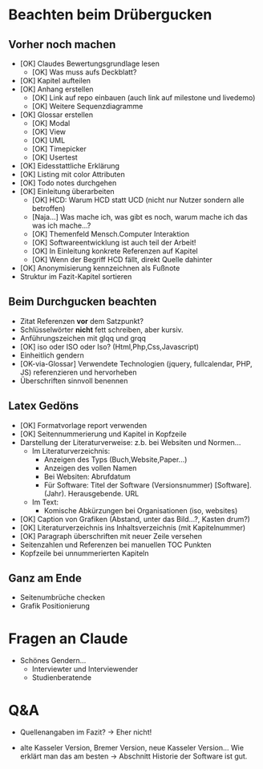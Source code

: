 # Beachten beim Drübergucken

## Vorher noch machen
- [OK] Claudes Bewertungsgrundlage lesen
    - [OK] Was muss aufs Deckblatt?
- [OK] Kapitel aufteilen
- [OK] Anhang erstellen
    - [OK] Link auf repo einbauen (auch link auf milestone und livedemo)
    - [OK] Weitere Sequenzdiagramme
- [OK] Glossar erstellen
    - [OK] Modal
    - [OK] View
    - [OK] UML
    - [OK] Timepicker
    - [OK] Usertest
- [OK] Eidesstattliche Erklärung
- [OK] Listing mit color Attributen
- [OK] Todo notes durchgehen
- [OK] Einleitung überarbeiten
    - [OK] HCD: Warum HCD statt UCD (nicht nur Nutzer sondern alle betroffen)
    - [Naja...] Was mache ich, was gibt es noch, warum mache ich das was ich mache...?
    - [OK] Themenfeld Mensch.Computer Interaktion
    - [OK] Softwareentwicklung ist auch teil der Arbeit!
    - [OK] In Einleitung konkrete Referenzen auf Kapitel
    - [OK] Wenn der Begriff HCD fällt, direkt Quelle dahinter
- [OK] Anonymisierung kennzeichnen als Fußnote
- Struktur im Fazit-Kapitel sortieren


## Beim Durchgucken beachten
- Zitat Referenzen **vor** dem Satzpunkt?
- Schlüsselwörter **nicht** fett schreiben, aber kursiv.
- Anführungszeichen mit glqq und grqq
- [OK] iso oder ISO oder Iso? (Html,Php,Css,Javascript)
- Einheitlich gendern
- [OK-via-Glossar] Verwendete Technologien (jquery, fullcalendar, PHP, JS) referenzieren und hervorheben
- Überschriften sinnvoll benennen

## Latex Gedöns
- [OK] Formatvorlage report verwenden
- [OK] Seitennummerierung und Kapitel in Kopfzeile
- Darstellung der Literaturverweise: z.b. bei Websiten und Normen...
    - Im Literaturverzeichnis:
        - Anzeigen des Typs (Buch,Website,Paper...)
        - Anzeigen des vollen Namen
        - Bei Websiten: Abrufdatum
        - Für Software: Titel der Software (Versionsnummer) [Software]. (Jahr). Herausgebende. URL
    - Im Text:
        - Komische Abkürzungen bei Organisationen (iso, websites)
- [OK] Caption von Grafiken (Abstand, unter das Bild...?, Kasten drum?)
- [OK] Literaturverzeichnis ins Inhaltsverzeichnis (mit Kapitelnummer)
- [OK] Paragraph überschriften mit neuer Zeile versehen
- Seitenzahlen und Referenzen bei manuellen TOC Punkten
- Kopfzeile bei unnummerierten Kapiteln

## Ganz am Ende
- Seitenumbrüche checken
- Grafik Positionierung





# Fragen an Claude

- Schönes Gendern...
    - Interviewter und Interviewender
    - Studienberatende



# Q&A
- Quellenangaben im Fazit?
-> Eher nicht!

- alte Kasseler Version, Bremer Version, neue Kasseler Version... Wie erklärt man das am besten
-> Abschnitt Historie der Software ist gut.